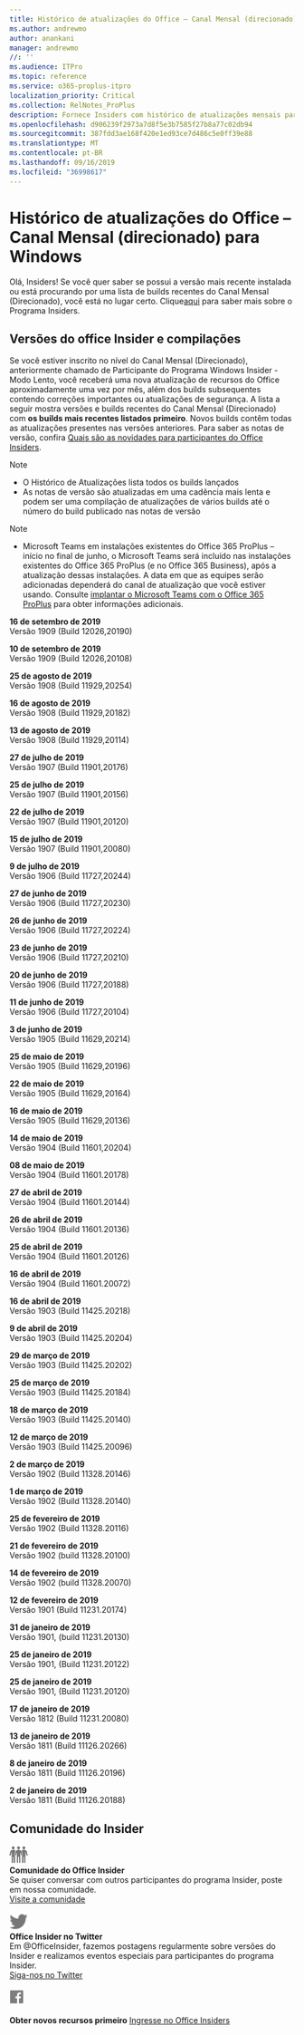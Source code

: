 ```yaml
---
title: Histórico de atualizações do Office – Canal Mensal (direcionado)
ms.author: andrewmo
author: anankani
manager: andrewmo
//: ''
ms.audience: ITPro
ms.topic: reference
ms.service: o365-proplus-itpro
localization_priority: Critical
ms.collection: RelNotes_ProPlus
description: Fornece Insiders com histórico de atualizações mensais para os lançamentos do Canal Mensal Direcionado para a área de trabalho do Windows
ms.openlocfilehash: d906239f2973a7d8f5e3b7585f27b8a77c02db94
ms.sourcegitcommit: 387fdd3ae168f420e1ed93ce7d486c5e0ff39e88
ms.translationtype: MT
ms.contentlocale: pt-BR
ms.lasthandoff: 09/16/2019
ms.locfileid: "36998617"
---
```

# <a name="update-history-for-office-monthly-targeted-channel-for-windows"></a>Histórico de atualizações do Office – Canal Mensal (direcionado) para Windows

Olá, Insiders! Se você quer saber se possui a versão mais recente instalada ou está procurando por uma lista de builds recentes do Canal Mensal (Direcionado), você está no lugar certo. Clique[aqui](https://insider.office.com/) para saber mais sobre o Programa Insiders.

## <a name="office-insider-versions-and-builds"></a>Versões do office Insider e compilações

Se você estiver inscrito no nível do Canal Mensal (Direcionado), anteriormente chamado de Participante do Programa Windows Insider - Modo Lento, você receberá uma nova atualização de recursos do Office aproximadamente uma vez por mês, além dos builds subsequentes contendo correções importantes ou atualizações de segurança. A lista a seguir mostra versões e builds recentes do Canal Mensal (Direcionado) com **os builds mais recentes listados primeiro**. Novos builds contêm todas as atualizações presentes nas versões anteriores. Para saber as notas de versão, confira [Quais são as novidades para participantes do Office Insiders](https://support.office.com/en-us/article/what-s-new-for-office-insiders-c152d1e2-96ff-4ce9-8c14-e74e13847a24).

> [!NOTE]
> - O Histórico de Atualizações lista todos os builds lançados
> - As notas de versão são atualizadas em uma cadência mais lenta e podem ser uma compilação de atualizações de vários builds até o número do build publicado nas notas de versão

 > [!NOTE]
> - Microsoft Teams em instalações existentes do Office 365 ProPlus – início no final de junho, o Microsoft Teams será incluído nas instalações existentes do Office 365 ProPlus (e no Office 365 Business), após a atualização dessas instalações. A data em que as equipes serão adicionadas dependerá do canal de atualização que você estiver usando. Consulte [implantar o Microsoft Teams com o Office 365 ProPlus](https://docs.microsoft.com/en-us/deployoffice/teams-install) para obter informações adicionais.

[//]: # (NÃO REMOVA)

**16 de setembro de 2019**<br/>
Versão 1909 (Build 12026,20190)<br/>

**10 de setembro de 2019**<br/>
Versão 1909 (Build 12026,20108)<br/>

**25 de agosto de 2019**<br/>
Versão 1908 (Build 11929,20254)<br/>

**16 de agosto de 2019**<br/>
Versão 1908 (Build 11929,20182)<br/>

**13 de agosto de 2019**<br/>
Versão 1908 (Build 11929,20114)<br/>

**27 de julho de 2019**<br/>
Versão 1907 (Build 11901,20176)<br/>

**25 de julho de 2019**<br/>
Versão 1907 (Build 11901,20156)<br/>

**22 de julho de 2019**<br/>
Versão 1907 (Build 11901,20120)<br/>

**15 de julho de 2019**<br/>
Versão 1907 (Build 11901,20080)<br/>

**9 de julho de 2019**<br/>
Versão 1906 (Build 11727,20244)<br/>

**27 de junho de 2019**<br/>
Versão 1906 (Build 11727,20230)<br/>

**26 de junho de 2019**<br/>
Versão 1906 (Build 11727,20224)<br/>

**23 de junho de 2019**<br/>
Versão 1906 (Build 11727,20210)<br/>

**20 de junho de 2019**<br/>
Versão 1906 (Build 11727,20188)<br/>

**11 de junho de 2019**<br/>
Versão 1906 (Build 11727,20104)<br/>

**3 de junho de 2019**<br/>
Versão 1905 (Build 11629,20214)<br/>

**25 de maio de 2019**<br/>
Versão 1905 (Build 11629,20196)<br/>

**22 de maio de 2019**<br/> Versão 1905 (Build 11629,20164)<br/>

**16 de maio de 2019**<br/>
Versão 1905 (Build 11629,20136)<br/>

**14 de maio de 2019**<br/>
Versão 1904 (Build 11601,20204)<br/>

**08 de maio de 2019**<br/>
Versão 1904 (Build 11601.20178)<br/>

**27 de abril de 2019**<br/>
Versão 1904 (Build 11601.20144)<br/>

**26 de abril de 2019**<br/>
Versão 1904 (Build 11601.20136)<br/>

**25 de abril de 2019**<br/>
Versão 1904 (Build 11601.20126)<br/>

**16 de abril de 2019**<br/>
Versão 1904 (Build 11601.20072)<br/>

**16 de abril de 2019**<br/>
Versão 1903 (Build 11425.20218)<br/>

**9 de abril de 2019**<br/>
Versão 1903 (Build 11425.20204)<br/>

**29 de março de 2019**<br/> Versão 1903 (Build 11425.20202)<br/>

**25 de março de 2019**<br/> Versão 1903 (Build 11425.20184)<br/>

**18 de março de 2019**<br/> Versão 1903 (Build 11425.20140)<br/>

**12 de março de 2019**<br/> Versão 1903 (Build 11425.20096)<br/>

**2 de março de 2019**<br/> Versão 1902 (Build 11328.20146)<br/>

**1 de março de 2019**<br/> Versão 1902 (Build 11328.20140)<br/>

**25 de fevereiro de 2019**<br/> Versão 1902 (Build 11328.20116)<br/>

**21 de fevereiro de 2019**<br/> Versão 1902 (build 11328.20100)<br/>

**14 de fevereiro de 2019**<br/> Versão 1902 (build 11328.20070)<br/>

**12 de fevereiro de 2019**<br/> Versão 1901 (Build 11231.20174)<br/>

**31 de janeiro de 2019**<br/> Versão 1901, (build 11231.20130)<br/> 

**25 de janeiro de 2019**<br/> Versão 1901, (Build 11231.20122)<br/> 

**25 de janeiro de 2019**<br/> Versão 1901, (Build 11231.20120)<br/> 

**17 de janeiro de 2019**<br/> Versão 1812 (Build 11231.20080)<br/> 

**13 de janeiro de 2019**<br/> Versão 1811 (Build 11126.20266)<br/>

**8 de janeiro de 2019**<br/> Versão 1811 (Build 11126.20196)<br/> 

**2 de janeiro de 2019**<br/> Versão 1811 (Build 11126.20188)<br/> 


## <a name="insider-community"></a>Comunidade do Insider

![Comunidade do insider mostrando imagem. ](images/insidercommunity.png)<br/>
**Comunidade do Office Insider**<br/> Se quiser conversar com outros participantes do programa Insider, poste em nossa comunidade.<br/> 
[Visite a comunidade](https://go.microsoft.com/fwlink/?linkid=843493)<br/> 

![Ícone do twitter mostrando imagem. ](images/twitter.png)<br/>
**Office Insider no Twitter**<br/> Em @OfficeInsider, fazemos postagens regularmente sobre versões do Insider e realizamos eventos especiais para participantes do programa Insider.<br/> 
[Siga-nos no Twitter](https://go.microsoft.com/fwlink/?linkid=717717)<br/> 


  [
  ![Imagem mostrando o ícone do Facebook. ](images/facebook.png)](https://www.facebook.com/sharer.php?u=https://support.office.com/en-us/article/Update-history-for-Office-Insider-for-Windows-desktop-64bbb317-972a-4933-8b82-cc866f0b067c)       


**Obter novos recursos primeiro**
[Ingresse no Office Insiders](https://insider.office.com/)
